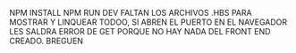 NPM INSTALL
NPM RUN DEV
FALTAN LOS ARCHIVOS .HBS PARA MOSTRAR Y LINQUEAR TODOO, SI ABREN EL PUERTO EN EL NAVEGADOR LES SALDRA ERROR DE GET PORQUE NO HAY NADA DEL FRONT END CREADO. BREGUEN
